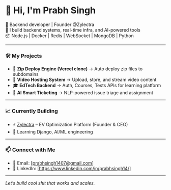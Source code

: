 # 👋 Hi, I'm Prabh Singh

🚀 Backend developer | Founder @Zylectra  
🔧 I build backend systems, real-time infra, and AI-powered tools  
📦 Node.js | Docker | Redis | WebSocket | MongoDB | Python

---

### 🛠️ My Projects
- 🔌 **Zip Deploy Engine (Vercel clone)** → Auto deploy zip files to subdomains  
- 🎥 **Video Hosting System** → Upload, store, and stream video content  
- 🎓 **EdTech Backend** → Auth, Courses, Tests APIs for learning platform  
- 🤖 **AI Smart Ticketing** → NLP-powered issue triage and assignment

---

### 📈 Currently Building
- ⚡ [Zylectra](https://zylectratech.vercel.app) – EV Optimization Platform (Founder & CEO)
- 🧠 Learning Django, AI/ML engineering

---

### 📫 Connect with Me
- 📧 Email: [prabhsingh1407@gmail.com]
- 💼 LinkedIn: [https://www.linkedin.com/in/prabhsingh14/]

---

*Let’s build cool shit that works and scales.*
